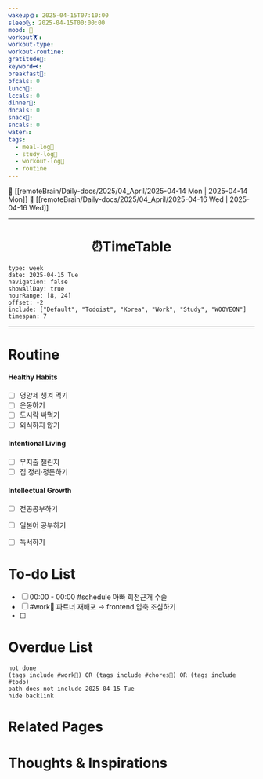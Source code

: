 ```yaml
---
wakeup🌞: 2025-04-15T07:10:00
sleep🌜: 2025-04-15T00:00:00
mood: 🥱
workout🏋️: 
workout-type: 
workout-routine: 
gratitude🙏: 
keyword🗝️: 
breakfast🍳: 
bfcals: 0
lunch🍚: 
lccals: 0
dinner🥗: 
dncals: 0
snack🍬: 
sncals: 0
water💧: 
tags:
  - meal-log📝
  - study-log📓
  - workout-log💪
  - routine
---
```


🔺 [[remoteBrain/Daily-docs/2025/04_April/2025-04-14 Mon | 2025-04-14 Mon]]
🔻 [[remoteBrain/Daily-docs/2025/04_April/2025-04-16 Wed | 2025-04-16 Wed]]
___
<h1> <center>⏰TimeTable </center> </h1>

```gEvent
type: week
date: 2025-04-15 Tue
navigation: false
showAllDay: true
hourRange: [8, 24]
offset: -2
include: ["Default", "Todoist", "Korea", "Work", "Study", "WOOYEON"]
timespan: 7
```

--- 


# Routine 

####  Healthy Habits
- [ ] 영양제 챙겨 먹기
- [ ] 운동하기
- [ ] 도시락 싸먹기 
- [ ] 외식하지 않기 

####  Intentional Living 
- [ ] 무지출 챌린지 
- [ ] 집 정리·정돈하기

#### Intellectual Growth
- [ ] 전공공부하기
- [ ] 일본어 공부하기
- [ ] 독서하기



# To-do List

- [ ] 00:00 - 00:00 #schedule 아빠 회전근개 수술
- [ ] #work💼 파트너 재배포 → frontend 압축 조심하기 
- [ ] 

# Overdue List
```tasks
not done
(tags include #work💼) OR (tags include #chores🧺) OR (tags include #todo)
path does not include 2025-04-15 Tue
hide backlink
```

# Related Pages



# Thoughts & Inspirations

